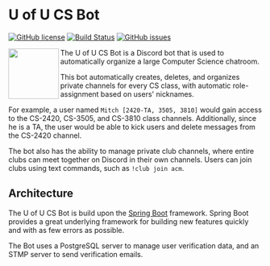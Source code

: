 # U of U CS Bot
[![GitHub license](https://img.shields.io/badge/license-Apache%202-blue.svg)](https://raw.githubusercontent.com/mitchtalmadge/uofu-cs-bot/master/LICENSE)
[![Build Status](https://travis-ci.org/MitchTalmadge/UofU-CS-Bot.svg?branch=master)](https://travis-ci.org/MitchTalmadge/UofU-CS-Bot)
[![GitHub issues](https://img.shields.io/github/issues/MitchTalmadge/UofU-CS-Bot.svg)](https://github.com/MitchTalmadge/UofU-CS-Bot/issues)

<img src="http://i.imgur.com/yQYPYFh.png" width="100px" align="left"/>

The U of U CS Bot is a Discord bot that is used to automatically organize a large Computer Science chatroom. 

This bot automatically creates, deletes, and organizes private channels for every CS class, with automatic role-assignment based on users' nicknames.

For example, a user named `Mitch [2420-TA, 3505, 3810]` would gain access to the CS-2420, CS-3505, and CS-3810 class channels. Additionally, since he is a TA, the user would be able to kick users and delete messages from the CS-2420 channel.

The bot also has the ability to manage private club channels, where entire clubs can meet together on Discord in their own channels. Users can join clubs using text commands, such as `!club join acm`.

## Architecture
The U of U CS Bot is build upon the [Spring Boot](https://github.com/spring-projects/spring-boot) framework. 
Spring Boot provides a great underlying framework for building new features quickly and with as few errors as possible. 

The Bot uses a PostgreSQL server to manage user verification data, and an STMP server to send verification emails.

